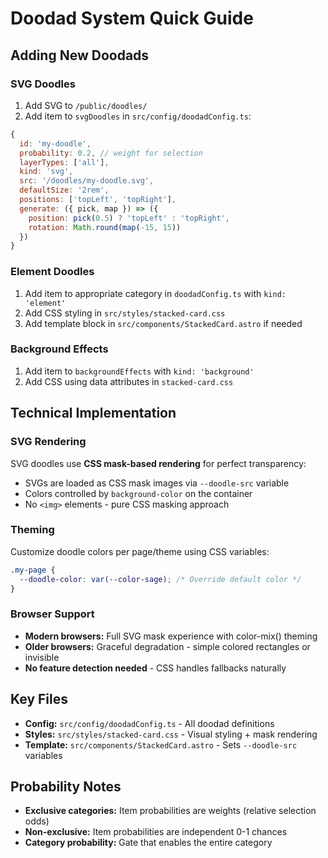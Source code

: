 # Doodad System Quick Guide

## Adding New Doodads

### SVG Doodles

1. Add SVG to `/public/doodles/`
2. Add item to `svgDoodles` in `src/config/doodadConfig.ts`:

```js
{
  id: 'my-doodle',
  probability: 0.2, // weight for selection
  layerTypes: ['all'],
  kind: 'svg',
  src: '/doodles/my-doodle.svg',
  defaultSize: '2rem',
  positions: ['topLeft', 'topRight'],
  generate: ({ pick, map }) => ({
    position: pick(0.5) ? 'topLeft' : 'topRight',
    rotation: Math.round(map(-15, 15))
  })
}
```

### Element Doodles

1. Add item to appropriate category in `doodadConfig.ts` with `kind: 'element'`
2. Add CSS styling in `src/styles/stacked-card.css`
3. Add template block in `src/components/StackedCard.astro` if needed

### Background Effects

1. Add item to `backgroundEffects` with `kind: 'background'`
2. Add CSS using data attributes in `stacked-card.css`

## Technical Implementation

### SVG Rendering

SVG doodles use **CSS mask-based rendering** for perfect transparency:

- SVGs are loaded as CSS mask images via `--doodle-src` variable
- Colors controlled by `background-color` on the container
- No `<img>` elements - pure CSS masking approach

### Theming

Customize doodle colors per page/theme using CSS variables:

```css
.my-page {
  --doodle-color: var(--color-sage); /* Override default color */
}
```

### Browser Support

- **Modern browsers:** Full SVG mask experience with color-mix() theming
- **Older browsers:** Graceful degradation - simple colored rectangles or invisible
- **No feature detection needed** - CSS handles fallbacks naturally

## Key Files

- **Config:** `src/config/doodadConfig.ts` - All doodad definitions
- **Styles:** `src/styles/stacked-card.css` - Visual styling + mask rendering
- **Template:** `src/components/StackedCard.astro` - Sets `--doodle-src` variables

## Probability Notes

- **Exclusive categories:** Item probabilities are weights (relative selection odds)
- **Non-exclusive:** Item probabilities are independent 0-1 chances
- **Category probability:** Gate that enables the entire category
